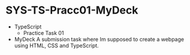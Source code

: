 # SYS-TS-Pracc01-MyDeck
- TypeScript
  - Practice Task 01
- MyDeck
A submission task where Im supposed to create a webpage using HTML, CSS and TypeScript. 
